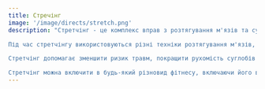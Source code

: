 ```yaml
---
title: Стречінг
image: '/image/directs/stretch.png'
description: "Стретчінг - це комплекс вправ з розтягування м'язів та суглобів, спрямований на збільшення гнучкості тіла та поліпшення рухової активності.<br><br>

Під час стретчінгу використовуються різні техніки розтягування м'язів, включаючи статичну, динамічну та балістичну розтяжку. Вправи можуть виконуватися як самостійно, так і з допомогою інструктора.<br><br>

Стретчінг допомагає зменшити ризик травм, покращити рухомість суглобів та гнучкість м'язів, покращити кровообіг та стан шкіри. Крім того, стретчінг може допомогти покращити осанку та зменшити біль в м'язах після інтенсивних тренувань.<br><br>

Стретчінг можна включити в будь-який різновид фітнесу, включаючи його в розминку або заключний етап тренування. Це може допомогти досягнути кращих результатів в будь-якому виді фізичної активності та підтримувати тіло у хорошій формі."
---
```

